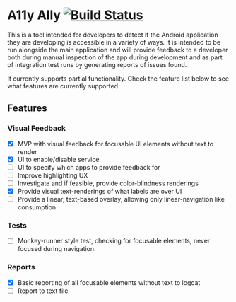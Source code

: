 # A11y Ally [![Build Status](https://travis-ci.org/quittle/a11y-ally.svg?branch=master)](https://travis-ci.org/quittle/a11y-ally)

This is a tool intended for developers to detect if the Android application they are developing is
accessible in a variety of ways. It is intended to be run alongside the main application and will
provide feedback to a developer both during manual inspection of the app during development and as
part of integration test runs by generating reports of issues found.

It currently supports partial functionality. Check the feature list below to see what features are currently supported

## Features

### Visual Feedback
* [x] MVP with visual feedback for focusable UI elements without text to render
* [x] UI to enable/disable service
* [ ] UI to specify which apps to provide feedback for
* [ ] Improve highlighting UX
* [ ] Investigate and if feasible, provide color-blindness renderings
* [x] Provide visual text-renderings of what labels are over UI
* [ ] Provide a linear, text-based overlay, allowing only linear-navigation like consumption

### Tests
* [ ] Monkey-runner style test, checking for focusable elements, never focused during navigation.

### Reports
* [x] Basic reporting of all focusable elements without text to logcat
* [ ] Report to text file
